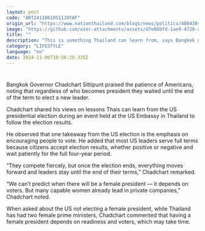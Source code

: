 ```yaml
---
layout: post
code: "ART24110610511J0YAF"
origin_url: "https://www.nationthailand.com/blogs/news/politics/40043045"
image: "https://github.com/user-attachments/assets/d7e08bfd-1ae9-4720-ae02-c9cc5bcec392"
title: ""
description: "This is something Thailand can learn from, says Bangkok governor"
category: "LIFESTYLE"
language: "en"
date: 2024-11-06T10:56:28.335Z
---
```


# 









Bangkok Governor Chadchart Sittipunt praised the patience of Americans, noting that regardless of who becomes president they waited until the end of the term to elect a new leader.

Chadchart shared his views on lessons Thais can learn from the US presidential election during an event held at the US Embassy in Thailand to follow the election results.



He observed that one takeaway from the US election is the emphasis on encouraging people to vote. He added that most US leaders serve full terms because citizens accept election results, whether positive or negative and wait patiently for the full four-year period.

“They compete fiercely, but once the election ends, everything moves forward and leaders stay until the end of their terms,” Chadchart remarked.

“We can’t predict when there will be a female president — it depends on voters. But many capable women already lead in private companies,” Chadchart noted.

When asked about the US not electing a female president, while Thailand has had two female prime ministers, Chadchart commented that having a female president depends on readiness and voters, which may take time.